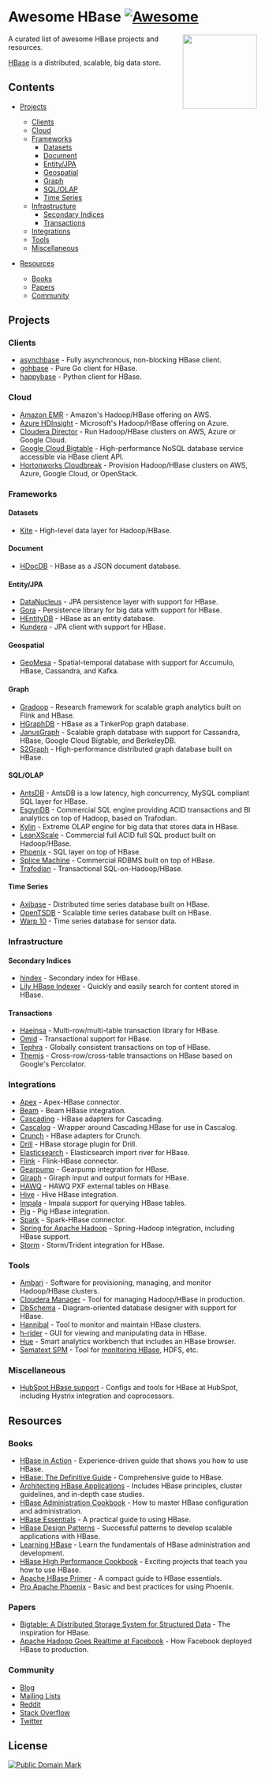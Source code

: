 # Awesome HBase [![Awesome](https://cdn.rawgit.com/sindresorhus/awesome/d7305f38d29fed78fa85652e3a63e154dd8e8829/media/badge.svg)](https://github.com/sindresorhus/awesome)

[<img src="https://cdn.rawgit.com/rayokota/awesome-hbase/c197f415/hbase_logo_with_orca-2.png" align="right" width="150">](http://hbase.apache.org/)

A curated list of awesome HBase projects and resources.

[HBase](http://hbase.apache.org) is a distributed, scalable, big data store.

## Contents

- [Projects](#projects)
    - [Clients](#clients)
    - [Cloud](#cloud)
    - [Frameworks](#frameworks)
        - [Datasets](#datasets)
        - [Document](#document)
        - [Entity/JPA](#entityjpa)
        - [Geospatial](#geospatial)
        - [Graph](#graph)
        - [SQL/OLAP](#sqlolap)
        - [Time Series](#time-series)
    - [Infrastructure](#infrastructure)
        - [Secondary Indices](#secondary-indices)
        - [Transactions](#transactions)
    - [Integrations](#integrations)
    - [Tools](#tools)
    - [Miscellaneous](#miscellaneous)

- [Resources](#resources)
    - [Books](#books)
    - [Papers](#papers)
    - [Community](#community)

    
## Projects

### Clients

* [asynchbase](https://github.com/OpenTSDB/asynchbase) - Fully asynchronous, non-blocking HBase client.
* [gohbase](https://github.com/tsuna/gohbase) - Pure Go client for HBase.
* [happybase](https://github.com/wbolster/happybase) - Python client for HBase.


### Cloud

* [Amazon EMR](https://aws.amazon.com/emr/) - Amazon's Hadoop/HBase offering on AWS.
* [Azure HDInsight](https://azure.microsoft.com/en-us/services/hdinsight/) - Microsoft's Hadoop/HBase offering on Azure.
* [Cloudera Director](https://www.cloudera.com/products/product-components/cloudera-director.html) - Run Hadoop/HBase clusters on AWS, Azure or Google Cloud.
* [Google Cloud Bigtable](https://cloud.google.com/bigtable/) - High-performance NoSQL database service accessible via HBase client API.
* [Hortonworks Cloudbreak](https://hortonworks.com/open-source/cloudbreak/) - Provision Hadoop/HBase clusters on AWS, Azure, Google Cloud, or OpenStack.

### Frameworks

#### Datasets

* [Kite](http://kitesdk.org) - High-level data layer for Hadoop/HBase.

#### Document

* [HDocDB](https://github.com/rayokota/hdocdb) - HBase as a JSON document database.

#### Entity/JPA

* [DataNucleus](http://www.datanucleus.org) - JPA persistence layer with support for HBase.
* [Gora](http://gora.apache.org) - Persistence library for big data with support for HBase.
* [HEntityDB](https://github.com/rayokota/hentitydb) - HBase as an entity database.
* [Kundera](https://github.com/impetus-opensource/Kundera) - JPA client with support for HBase.

#### Geospatial

* [GeoMesa](http://www.geomesa.org/) - Spatial-temporal database with support for Accumulo, HBase, Cassandra, and Kafka.

#### Graph
* [Gradoop](https://github.com/dbs-leipzig/gradoop) - Research framework for scalable graph analytics built on Flink and HBase.
* [HGraphDB](https://github.com/rayokota/hgraphdb) - HBase as a TinkerPop graph database.
* [JanusGraph](http://janusgraph.org/) - Scalable graph database with support for Cassandra, HBase, Google Cloud Bigtable, and BerkeleyDB.
* [S2Graph](http://s2graph.incubator.apache.org) - High-performance distributed graph database built on HBase.

#### SQL/OLAP

* [AntsDB](http://antsdb.com/) - AntsDB is a low latency, high concurrency, MySQL compliant SQL layer for HBase.
* [EsgynDB](https://esgyn.com/) - Commercial SQL engine providing ACID transactions and BI analytics on top of Hadoop, based on Trafodian.
* [Kylin](http://kylin.apache.org) - Extreme OLAP engine for big data that stores data in HBase.
* [LeanXScale](http://www.leanxcale.com) - Commercial full ACID full SQL product built on Hadoop/HBase.
* [Phoenix](https://phoenix.apache.org) - SQL layer on top of HBase.
* [Splice Machine](https://www.splicemachine.com) - Commercial RDBMS built on top of HBase.
* [Trafodian](http://trafodion.apache.org) - Transactional SQL-on-Hadoop/HBase.

#### Time Series

* [Axibase](http://axibase.com/products/axibase-time-series-database/) - Distributed time series database built on HBase.
* [OpenTSDB](http://opentsdb.net) - Scalable time series database built on HBase.
* [Warp 10](http://www.warp10.io) - Time series database for sensor data.

### Infrastructure

#### Secondary Indices

* [hindex](https://github.com/Huawei-Hadoop/hindex) - Secondary index for HBase.
* [Lily HBase Indexer](http://ngdata.github.io/hbase-indexer/) - Quickly and easily search for content stored in HBase.

#### Transactions

* [Haeinsa](https://github.com/VCNC/haeinsa) - Multi-row/multi-table transaction library for HBase.
* [Omid](https://github.com/yahoo/omid) - Transactional support for HBase.
* [Tephra](http://tephra.incubator.apache.org) - Globally consistent transactions on top of HBase.
* [Themis](https://github.com/XiaoMi/themis) - Cross-row/cross-table transactions on HBase based on Google's Percolator.

### Integrations

* [Apex](https://github.com/apache/apex-malhar/tree/master/contrib/src/main/java/com/datatorrent/contrib/hbase) - Apex-HBase connector.
* [Beam](https://github.com/apache/beam/tree/master/sdks/java/io/hbase) - Beam HBase integration.
* [Cascading](https://github.com/Cascading/cascading.hbase) - HBase adapters for Cascading.
* [Cascalog](https://github.com/sorenmacbeth/hbase-cascalog) - Wrapper around Cascading.HBase for use in Cascalog.
* [Crunch](https://github.com/apache/crunch/tree/master/crunch-hbase) - HBase adapters for Crunch.
* [Drill](https://drill.apache.org/docs/querying-hbase/) - HBase storage plugin for Drill.
* [Elasticsearch](https://github.com/mallocator/Elasticsearch-HBase-River) - Elasticsearch import river for HBase.
* [Flink](https://github.com/apache/flink/tree/master/flink-connectors/flink-hbase) - Flink-HBase connector.
* [Gearpump](https://github.com/apache/incubator-gearpump/tree/master/external/hbase) - Gearpump integration for HBase.
* [Giraph](https://github.com/apache/giraph/tree/trunk/giraph-hbase) - Giraph input and output formats for HBase.
* [HAWQ](http://pivotalhd-210.docs.pivotal.io/tutorial/getting-started/hawq/pxf-hbase-external-tables.html) - HAWQ PXF external tables on HBase.
* [Hive](https://cwiki.apache.org/confluence/display/Hive/HBaseIntegration) - Hive HBase integration.
* [Impala](https://www.cloudera.com/documentation/enterprise/latest/topics/impala_hbase.html) - Impala support for querying HBase tables.
* [Pig](https://github.com/apache/pig/tree/trunk/src/org/apache/pig/backend/hadoop/hbase) - Pig HBase integration.
* [Spark](https://github.com/hortonworks-spark/shc) - Spark-HBase connector.
* [Spring for Apache Hadoop](https://projects.spring.io/spring-hadoop/) - Spring-Hadoop integration, including HBase support.
* [Storm](https://github.com/apache/storm/tree/master/external/storm-hbase) - Storm/Trident integration for HBase.

### Tools

* [Ambari](https://ambari.apache.org) - Software for provisioning, managing, and monitor Hadoop/HBase clusters.
* [Cloudera Manager](https://www.cloudera.com/products/product-components/cloudera-manager.html) - Tool for managing Hadoop/HBase in production.
* [DbSchema](http://www.dbschema.com/index.html) - Diagram-oriented database designer with support for HBase.
* [Hannibal](https://github.com/sentric/hannibal) - Tool to monitor and maintain HBase clusters.
* [h-rider](https://github.com/NiceSystems/hrider) - GUI for viewing and manipulating data in HBase.
* [Hue](http://gethue.com) - Smart analytics workbench that includes an HBase browser.
* [Sematext SPM](http://sematext.com/spm) - Tool for [monitoring HBase](http://sematext.com/spm/integrations/hbase-monitoring), HDFS, etc.

### Miscellaneous

* [HubSpot HBase support](https://github.com/HubSpot/hbase-support) - Configs and tools for HBase at HubSpot, including Hystrix integration and coprocessors.

## Resources

### Books

* [HBase in Action](https://www.manning.com/books/hbase-in-action) - Experience-driven guide that shows you how to use HBase.
* [HBase: The Definitive Guide](http://shop.oreilly.com/product/0636920014348.do) - Comprehensive guide to HBase.
* [Architecting HBase Applications](http://shop.oreilly.com/product/0636920035688.do) - Includes HBase principles, cluster guidelines, and in-depth case studies.
* [HBase Administration Cookbook](https://www.packtpub.com/big-data-and-business-intelligence/hbase-administration-cookbook) - How to master HBase configuration and administration.
* [HBase Essentials](https://www.packtpub.com/big-data-and-business-intelligence/hbase-essentials) - A practical guide to using HBase.
* [HBase Design Patterns](https://www.packtpub.com/big-data-and-business-intelligence/hbase-design-patterns) - Successful patterns to develop scalable applications with HBase.
* [Learning HBase](https://www.packtpub.com/big-data-and-business-intelligence/learning-hbase) - Learn the fundamentals of HBase administration and development.
* [HBase High Performance Cookbook](https://www.packtpub.com/big-data-and-business-intelligence/hbase-high-performance-cookbook) - Exciting projects that teach you how to use HBase.
* [Apache HBase Primer](http://www.apress.com/us/book/9781484224236) - A compact guide to HBase essentials.
* [Pro Apache Phoenix](http://www.apress.com/us/book/9781484223697) - Basic and best practices for using Phoenix.

### Papers

* [Bigtable: A Distributed Storage System for Structured Data](https://static.googleusercontent.com/media/research.google.com/en//archive/bigtable-osdi06.pdf) - The inspiration for HBase.
* [Apache Hadoop Goes Realtime at Facebook](https://pdfs.semanticscholar.org/865a/215390cd49af9e4941e03107120e631dcaa0.pdf) - How Facebook deployed HBase to production.

### Community

* [Blog](https://blogs.apache.org/hbase/)
* [Mailing Lists](http://hbase.apache.org/mail-lists.html)
* [Reddit](https://www.reddit.com/r/hbase/)
* [Stack Overflow](https://stackoverflow.com/questions/tagged/hbase)
* [Twitter](https://twitter.com/HBase)

## License

<p xmlns:dct="http://purl.org/dc/terms/">
<a rel="license" href="http://creativecommons.org/publicdomain/mark/1.0/">
<img src="https://mirrors.creativecommons.org/presskit/buttons/88x31/svg/publicdomain.svg"
     style="border-style: none;" alt="Public Domain Mark" />
</a>
